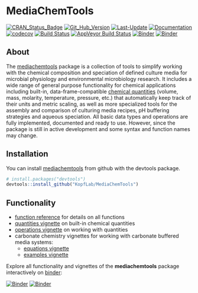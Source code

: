 
<!-- README.md is generated from README.Rmd. Please edit that file -->

# MediaChemTools

[![CRAN\_Status\_Badge](http://www.r-pkg.org/badges/version/MediaChemTools)](https://cran.r-project.org/package=MediaChemTools)
[![Git\_Hub\_Version](https://img.shields.io/badge/GitHub-0.3.2.9999-orange.svg?style=flat-square)](/commits)
[![Last-Update](https://img.shields.io/badge/updated-2018--12--18-yellowgreen.svg)](/commits)
[![Documentation](https://img.shields.io/badge/docs-online-green.svg)](https://mediachemtools.kopflab.org/reference/)
[![codecov](https://codecov.io/github/KopfLab/MediaChemTools/branch/master/graphs/badge.svg)](https://codecov.io/github/Kopflab/MediaChemTools)
[![Build
Status](https://travis-ci.org/KopfLab/MediaChemTools.svg?branch=master)](https://travis-ci.org/KopfLab/MediaChemTools)
[![AppVeyor Build
Status](https://ci.appveyor.com/api/projects/status/github/KopfLab/MediaChemTools?branch=master&svg=true)](https://ci.appveyor.com/project/KopfLab/MediaChemTools)
[![Binder](https://img.shields.io/badge/launch-Jupyter-blue.svg)](https://mybinder.org/v2/gh/KopfLab/mediachemtools/binder?urlpath=lab)
[![Binder](https://img.shields.io/badge/launch-RStudio-blue.svg)](https://mybinder.org/v2/gh/KopfLab/mediachemtools/binder?urlpath=rstudio)

## About

The [mediachemtools](https://mediachemtools.kopflab.org/) package is a
collection of tools to simplify working with the chemical composition
and speciation of defined culture media for microbial physiology and
environmental microbiology research. It includes a wide range of general
purpose functionality for chemical applications including built-in,
data-frame-compatible [chemical
quantities](https://mediachemtools.kopflab.org/articles/quantities.html)
(volume, mass, molarity, temperature, pressure, etc.) that automatically
keep track of their units and metric scaling, as well as more
specialized tools for the assembly and comparison of culturing media
recipes, pH buffering strategies and aqueous speciation. All basic data
types and operations are fully implemented, documented and ready to use.
However, since the package is still in active development and some
syntax and function names may change.

## Installation

You can install [mediachemtools](https://mediachemtools.kopflab.org/)
from github with the devtools package.

``` r
# install.packages("devtools") 
devtools::install_github("KopfLab/MediaChemTools")
```

## Functionality

  - [function reference](https://mediachemtools.kopflab.org/reference/)
    for details on all functions
  - [quantities
    vignette](https://mediachemtools.kopflab.org/articles/quantities.html)
    on built-in chemical quantities
  - [operations
    vignette](https://mediachemtools.kopflab.org/articles/operations.html)
    on working with quantities
  - carbonate chemistry vignettes for working with carbonate buffered
    media systems:
      - [equations
        vignette](https://mediachemtools.kopflab.org/articles/carbonate_chemistry_equations.html)
      - [examples
        vignette](https://mediachemtools.kopflab.org/articles/carbonate_chemistry_examples.html)

Explore all functionality and vignettes of the **mediachemtools**
package interactively on
[binder](https://mybinder.org/):

[![Binder](https://img.shields.io/badge/launch-Jupyter-blue.svg)](https://mybinder.org/v2/gh/KopfLab/mediachemtools/binder?urlpath=lab)
[![Binder](https://img.shields.io/badge/launch-RStudio-blue.svg)](https://mybinder.org/v2/gh/KopfLab/mediachemtools/binder?urlpath=rstudio)
